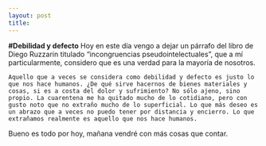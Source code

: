 ```yaml
---
layout: post
title: 
---
```



**#Debilidad y defecto**
Hoy en este día vengo a dejar un párrafo del libro de Diego Ruzzarin titulado “incongruencias pseudointelectuales”, que a mí particularmente, considero que es una verdad para la mayoría de nosotros.


```
Aquello que a veces se considera como debilidad y defecto es justo lo que nos hace humanos. ¿De qué sirve hacernos de bienes materiales y cosas, si es a costa del dolor y sufrimiento? No sólo ajeno, sino propio. La cuarentena me ha quitado mucho de lo cotidiano, pero con gusto noto que no extraño mucho de lo superficial. Lo que más deseo es un abrazo que a veces no puedo tener por distancia y encierro. Lo que extrañamos realmente es aquello que nos hace humanos.
```

Bueno es todo por hoy, mañana vendré con más cosas que contar.


